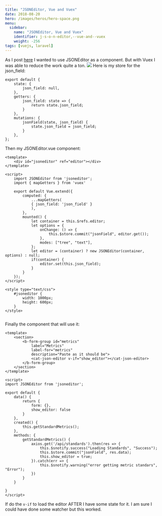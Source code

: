 ```yaml
---
title: "JSONEditor, Vue and Vuex"
date: 2018-08-20
hero: /images/heros/hero-space.png
menu:
  sidebar:
    name: "JSONEditor, Vue and Vuex"
    identifier: j-s-o-n-editor,--vue-and--vuex
    weight: -256
tags: [vuejs, laravel]
---
```


As I post [here](https://alfrednutile.info/posts/222) I wanted to use JSONEditor as a component. But with Vuex I was able to reduce the work quite a ton.
![](https://dl.dropboxusercontent.com/s/g8n5brbtjom1ulp/Screenshot%202017-11-02%2013.17.32.png?dl=0)
Here is my store for the json_field:

```
export default {
    state: {
        json_field: null,
    },
    getters: {
        json_field: state => {
            return state.json_field;
        }
    },
    mutations: {
        jsonField(state, json_field) {
            state.json_field = json_field;
        }
    },
};
```

Then my JSONEditor.vue component:

```
<template>
    <div id="jsoneditor" ref="editor"></div>
</template>

<script>
    import JSONEditor from 'jsoneditor';
    import { mapGetters } from 'vuex'

    export default Vue.extend({
        computed: {
            ...mapGetters(
            { json_field: 'json_field' }
            ),
        },
        mounted() {
            let container = this.$refs.editor;
            let options = {
                onChange: () => {
                    this.$store.commit("jsonField", editor.get());
                },
                modes: ["tree", "text"],
            };
            let editor = (container) ? new JSONEditor(container, options) : null;
            if(container) {
                editor.set(this.json_field);
            }
        }
    });
</script>

<style type="text/css">
    #jsoneditor {
        width: 1000px;
        height: 600px;
    }
</style>


```

Finally the component that will use it:

```
<template>
    <section>
        <b-form-group id="metrics"
            label="Metrics"
            label-for="metrics"
            description="Paste as it should be">
            <cat-json-editor v-if="show_editor"></cat-json-editor>
        </b-form-group>
    </section>
</template>

<script>
import JSONEditor from 'jsoneditor';

export default {
    data() {
        return {
            form: {},
            show_editor: false
        }
    },
    created() {
        this.getStandardMetrics();
    },
    methods: {
        getStandardMetrics() {
            axios.get('/api/standards').then(res => {
                this.$snotify.success("Loading Standards", "Success");
                this.$store.commit("jsonField", res.data);
                this.show_editor = true;
            }).catch(err => {
                this.$snotify.warning("error getting metric standars", "Error");
            })
        }
    }

}
</script>
```

If do the `v-if` to load the editor AFTER I have some state for it. I am sure I could have done some watcher but this worked.